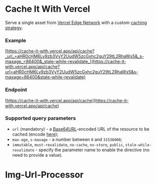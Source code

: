 # Cache It With Vercel

Serve a single asset from [Vercel Edge Network](https://vercel.com/docs/edge-network/caching) with a custom [caching strategy](https://developer.mozilla.org/en-US/docs/Web/HTTP/Headers/Cache-Control).

### Example

[https://cache-it-with.vercel.app/api/cache?_url_=aHR0cHM6Ly9zb3VyY2UudW5zcGxhc2guY29tL2RhaWx5&_s-maxage_=86400&_stale-while-revalidate_](https://cache-it-with.vercel.app/api/cache?url=aHR0cHM6Ly9zb3VyY2UudW5zcGxhc2guY29tL2RhaWx5&s-maxage=86400&stale-while-revalidate)

### Endpoint

[https://cache-it-with.vercel.app/api/cache](https://cache-it-with.vercel.app/api/cache)

### Supported query parameters

- `url` (mandatory) - a [Base64URL](https://en.wikipedia.org/wiki/Base64#Variants_summary_table)-encoded URL of the resource to be cached (encode [here](https://base64.guru/standards/base64url/encode));
- `max-age`, `s-maxage` - a number between `0` and `31536000`;
- `immutable`, `must-revalidate`, `no-cache`, `no-store`, `public`, `stale-while-revalidate` - specify the parameter name to enable the directive (no need to provide a value).
# Img-Url-Processor
